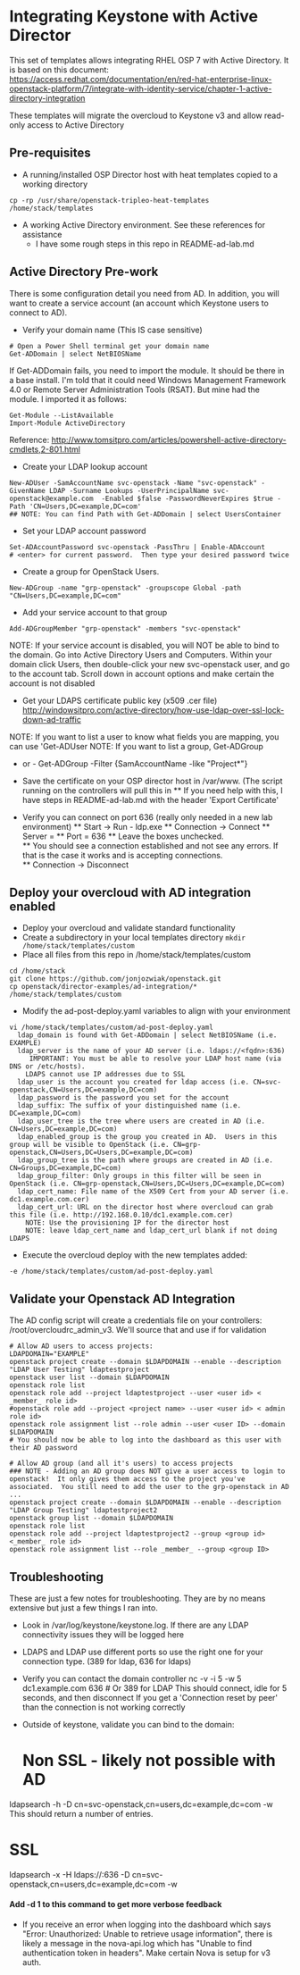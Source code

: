 # Integrating Keystone with Active Director
This set of templates allows integrating RHEL OSP 7 with Active Directory.  It is based on this document: https://access.redhat.com/documentation/en/red-hat-enterprise-linux-openstack-platform/7/integrate-with-identity-service/chapter-1-active-directory-integration

These templates will migrate the overcloud to Keystone v3 and allow read-only access to Active Directory 

## Pre-requisites

* A running/installed OSP Director host with heat templates copied to a working directory
``` 
cp -rp /usr/share/openstack-tripleo-heat-templates /home/stack/templates
```
* A working Active Directory environment.  See these references for assistance
  * I have some rough steps in this repo in README-ad-lab.md

## Active Directory Pre-work
There is some configuration detail you need from AD.  In addition, you will want to create a service account (an account which Keystone users to connect to AD).

* Verify your domain name (This IS case sensitive)
```
# Open a Power Shell terminal get your domain name 
Get-ADDomain | select NetBIOSName

```
If Get-ADDomain fails, you need to import the module.  It should be there in a base install.  I'm told that it could need Windows Management Framework 4.0 or Remote Server Administration Tools (RSAT).  But mine had the module.  I imported it as follows: 
```
Get-Module --ListAvailable
Import-Module ActiveDirectory
```
Reference: http://www.tomsitpro.com/articles/powershell-active-directory-cmdlets,2-801.html

* Create your LDAP lookup account
```
New-ADUser -SamAccountName svc-openstack -Name "svc-openstack" -GivenName LDAP -Surname Lookups -UserPrincipalName svc-openstack@example.com  -Enabled $false -PasswordNeverExpires $true -Path 'CN=Users,DC=example,DC=com'
## NOTE: You can find Path with Get-ADDomain | select UsersContainer
```

* Set your LDAP account password
```
Set-ADAccountPassword svc-openstack -PassThru | Enable-ADAccount
# <enter> for current password.  Then type your desired password twice
```

* Create a group for OpenStack Users.  
```
New-ADGroup -name "grp-openstack" -groupscope Global -path "CN=Users,DC=example,DC=com"
```

* Add your service account to that group
```
Add-ADGroupMember "grp-openstack" -members "svc-openstack"
```

NOTE: If your service account is disabled, you will NOT be able to bind to the domain.  Go into Active Directory Users and Computers.  Within your domain click Users, then double-click your new svc-openstack user, and go to the account tab.  Scroll down in account options and make certain the account is not disabled

* Get your LDAPS certificate public key (x509 .cer file)
http://windowsitpro.com/active-directory/how-use-ldap-over-ssl-lock-down-ad-traffic

NOTE: If you want to list a user to know what fields you are mapping, you can use 'Get-ADUser <UserName>
NOTE: If you want to list a group, Get-ADGroup <GroupName>
   - or - Get-ADGroup <GroupName> -Filter {SamAccountName -like "Project*"}

* Save the certificate on your OSP director host in /var/www.  (The script running on the controllers will pull this in
** If you need help with this, I have steps in README-ad-lab.md with the header 'Export Certificate'

  
* Verify you can connect on port 636 (really only needed in a new lab environment)
** Start -> Run - ldp.exe
** Connection -> Connect
** Server = <your fully qualified AD controller name>
** Port = 636 
** Leave the boxes unchecked.  
** You should see a connection established and not see any errors.  If that is the case it works and is accepting connections.  
** Connection -> Disconnect

## Deploy your overcloud with AD integration enabled
* Deploy your overcloud and validate standard functionality
* Create a subdirectory in your local templates directory `mkdir /home/stack/templates/custom`
* Place all files from this repo in /home/stack/templates/custom
```
cd /home/stack
git clone https://github.com/jonjozwiak/openstack.git
cp openstack/director-examples/ad-integration/* /home/stack/templates/custom
```
* Modify the ad-post-deploy.yaml variables to align with your environment
```
vi /home/stack/templates/custom/ad-post-deploy.yaml
  ldap_domain is found with Get-ADDomain | select NetBIOSName (i.e. EXAMPLE)
  ldap_server is the name of your AD server (i.e. ldaps://<fqdn>:636)
     IMPORTANT: You must be able to resolve your LDAP host name (via DNS or /etc/hosts).  
	LDAPS cannot use IP addresses due to SSL
  ldap_user is the account you created for ldap access (i.e. CN=svc-openstack,CN=Users,DC=example,DC=com)
  ldap_password is the password you set for the account
  ldap_suffix: The suffix of your distinguished name (i.e. DC=example,DC=com)
  ldap_user_tree is the tree where users are created in AD (i.e. CN=Users,DC=example,DC=com)
  ldap_enabled_group is the group you created in AD.  Users in this group will be visible to OpenStack (i.e. CN=grp-openstack,CN=Users,DC=Users,DC=example,DC=com)
  ldap_group_tree is the path where groups are created in AD (i.e. CN=Groups,DC=example,DC=com)
  ldap_group_filter: Only groups in this filter will be seen in OpenStack (i.e. CN=grp-openstack,CN=Users,DC=Users,DC=example,DC=com)
  ldap_cert_name: File name of the X509 Cert from your AD server (i.e. dc1.example.com.cer)
  ldap_cert_url: URL on the director host where overcloud can grab this file (i.e. http://192.168.0.10/dc1.example.com.cer)
    NOTE: Use the provisioning IP for the director host
    NOTE: leave ldap_cert_name and ldap_cert_url blank if not doing LDAPS
```
* Execute the overcloud deploy with the new templates added:
``` 
-e /home/stack/templates/custom/ad-post-deploy.yaml
```

## Validate your Openstack AD Integration
The AD config script will create a credentials file on your controllers: /root/overcloudrc_admin_v3.  We'll source that and use if for validation
```
# Allow AD users to access projects:
LDAPDOMAIN="EXAMPLE"
openstack project create --domain $LDAPDOMAIN --enable --description "LDAP User Testing" ldaptestproject
openstack user list --domain $LDAPDOMAIN
openstack role list 
openstack role add --project ldaptestproject --user <user id> < _member_ role id>
#openstack role add --project <project name> --user <user id> < admin role id>
openstack role assignment list --role admin --user <user ID> --domain $LDAPDOMAIN
# You should now be able to log into the dashboard as this user with their AD password

# Allow AD group (and all it's users) to access projects
### NOTE - Adding an AD group does NOT give a user access to login to openstack!  It only gives them access to the project you've associated.  You still need to add the user to the grp-openstack in AD ... 
openstack project create --domain $LDAPDOMAIN --enable --description "LDAP Group Testing" ldaptestproject2
openstack group list --domain $LDAPDOMAIN
openstack role list 
openstack role add --project ldaptestproject2 --group <group id> <_member_ role id>
openstack role assignment list --role _member_ --group <group ID> 
```


## Troubleshooting 
These are just a few notes for troubleshooting.  They are by no means extensive but just a few things I ran into.  

* Look in /var/log/keystone/keystone.log.  If there are any LDAP connectivity issues they will be logged here

* LDAPS and LDAP use different ports so use the right one for your connection type.  (389 for ldap, 636 for ldaps)

* Verify you can contact the domain controller 
  nc -v -i 5 -w 5 dc1.example.com 636   # Or 389 for LDAP
  This should connect, idle for 5 seconds, and then disconnect
  If you get a 'Connection reset by peer' than the connection is not working correctly

* Outside of keystone, validate you can bind to the domain:
  # Non SSL - likely not possible with AD
ldapsearch -h <AD IP address> -D cn=svc-openstack,cn=users,dc=example,dc=com -w <password> 
This should return a number of entries.  
  # SSL 
ldapsearch -x -H ldaps://<ad fqdn>:636 -D  cn=svc-openstack,cn=users,dc=example,dc=com -w <password> 
  #### Add -d 1 to this command to get more verbose feedback

* If you receive an error when logging into the dashboard which says "Error: Unauthorized: Unable to retrieve usage information", there is likely a message in the nova-api.log which has "Unable to find authentication token in headers".  Make certain Nova is setup for v3 auth.  


